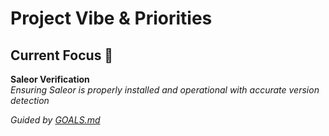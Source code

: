 # Project Vibe & Priorities

## Current Focus 🧠
**Saleor Verification**  
*Ensuring Saleor is properly installed and operational with accurate version detection*

*Guided by [GOALS.md](GOALS.md)*
